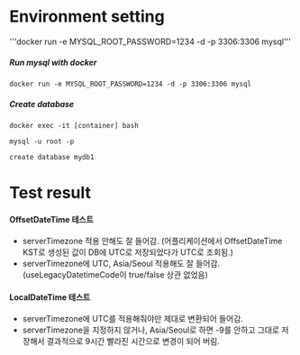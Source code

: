 # Environment setting

'''docker run -e MYSQL_ROOT_PASSWORD=1234 -d -p 3306:3306 mysql'''

##### Run mysql with docker
`docker run -e MYSQL_ROOT_PASSWORD=1234 -d -p 3306:3306 mysql`

##### Create database
`docker exec -it [container] bash`

`mysql -u root -p`

`create database mydb1`



# Test result

#### OffsetDateTime 테스트
- serverTimezone 적용 안해도 잘 들어감. (어플리케이션에서 OffsetDateTime KST로 생성된 값이 DB에 UTC로 저장되었다가 UTC로 조회됨.)
- serverTimezone에 UTC, Asia/Seoul 적용해도 잘 들어감.(useLegacyDatetimeCode이 true/false 상관 없었음)

#### LocalDateTime 테스트 
- serverTimezone에 UTC를 적용해줘야만 제대로 변환되어 들어감.
- serverTimezone을 지정하지 않거나, Asia/Seoul로 하면 -9를 안하고 그대로 저장해서 결과적으로 9시간 빨라진 시간으로 변경이 되어 버림. 
